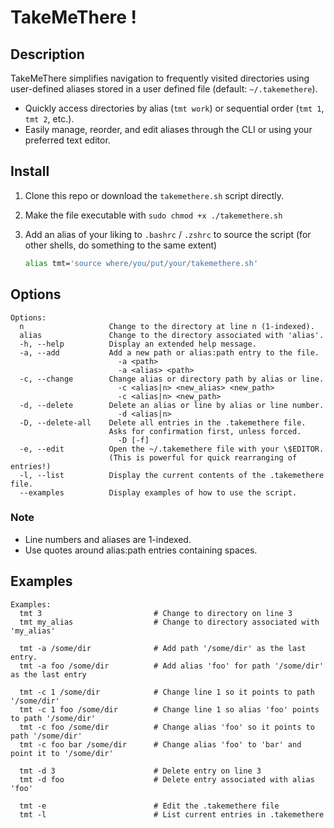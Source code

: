 # TakeMeThere !

## Description

TakeMeThere simplifies navigation to frequently visited directories using user-defined aliases stored in a user defined file (default: `~/.takemethere`).

 - Quickly access directories by alias (`tmt work`) or sequential order (`tmt 1`, `tmt 2`, etc.).
 - Easily manage, reorder, and edit aliases through the CLI or using your preferred text editor.

## Install

1. Clone this repo or download the `takemethere.sh` script directly.
2. Make the file executable with `sudo chmod +x ./takemethere.sh`
3. Add an alias of your liking to `.bashrc` / `.zshrc` to source the script (for other shells, do something to the same extent) 
   
   ```bash
   alias tmt='source where/you/put/your/takemethere.sh'
   ```

## Options

```
Options:
  n                   Change to the directory at line n (1-indexed).
  alias               Change to the directory associated with 'alias'.
  -h, --help          Display an extended help message.
  -a, --add           Add a new path or alias:path entry to the file.
                        -a <path>
                        -a <alias> <path>
  -c, --change        Change alias or directory path by alias or line.
                        -c <alias|n> <new_alias> <new_path>
                        -c <alias|n> <new_path>
  -d, --delete        Delete an alias or line by alias or line number.
                        -d <alias|n>
  -D, --delete-all    Delete all entries in the .takemethere file.
                      Asks for confirmation first, unless forced.
                        -D [-f]
  -e, --edit          Open the ~/.takemethere file with your \$EDITOR.
                      (This is powerful for quick rearranging of entries!)
  -l, --list          Display the current contents of the .takemethere file.
  --examples          Display examples of how to use the script.
```

### Note

  - Line numbers and aliases are 1-indexed.
  - Use quotes around alias:path entries containing spaces.

## Examples
```
Examples:
  tmt 3                         # Change to directory on line 3
  tmt my_alias                  # Change to directory associated with 'my_alias'

  tmt -a /some/dir              # Add path '/some/dir' as the last entry.
  tmt -a foo /some/dir          # Add alias 'foo' for path '/some/dir' as the last entry

  tmt -c 1 /some/dir            # Change line 1 so it points to path '/some/dir'
  tmt -c 1 foo /some/dir        # Change line 1 so alias 'foo' points to path '/some/dir'
  tmt -c foo /some/dir          # Change alias 'foo' so it points to path '/some/dir'
  tmt -c foo bar /some/dir      # Change alias 'foo' to 'bar' and point it to '/some/dir'

  tmt -d 3                      # Delete entry on line 3
  tmt -d foo                    # Delete entry associated with alias 'foo'

  tmt -e                        # Edit the .takemethere file
  tmt -l                        # List current entries in .takemethere
```
